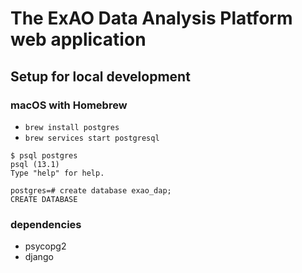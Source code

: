 # The ExAO Data Analysis Platform web application

## Setup for local development

### macOS with Homebrew

* `brew install postgres`
* `brew services start postgresql`
```
$ psql postgres
psql (13.1)
Type "help" for help.

postgres=# create database exao_dap;
CREATE DATABASE
```

### dependencies

* psycopg2
* django

